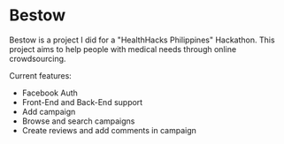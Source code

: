 # Bestow
Bestow is a project I did for a "HealthHacks Philippines" Hackathon. This project aims to help people with medical needs through online crowdsourcing.

Current features:
- Facebook Auth
- Front-End and Back-End support
- Add campaign
- Browse and search campaigns
- Create reviews and add comments in campaign
